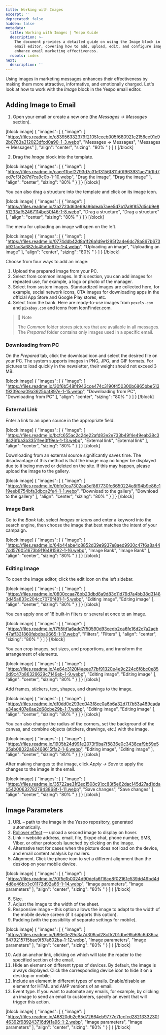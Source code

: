 ```yaml
---
title: Working with Images
excerpt: ''
deprecated: false
hidden: false
metadata:
  title: Working with Images | Yespo Guide
  description: >-
    The document provides a detailed guide on using the Image block in the Yespo
    email editor, covering how to add, upload, edit, and configure images to
    enhance email marketing effectiveness.
  robots: index
next:
  description: ''
---
```

Using images in marketing messages enhances their effectiveness by making them more attractive, informative, and emotionally charged. Let's look at how to work with the _Image_ block in the Yespo email editor.

## Adding Image to Email

1. Open your email or create a new one (the _Messages → Messages_ section).

[block:image]
{
  "images": [
    {
      "image": [
        "https://files.readme.io/e83956332379f21051ceeb005f680921c2156ce91e92b0763a312023dfcd0a90-1-3.webp",
        "Messages → Messages",
        "Messages → Messages"
      ],
      "align": "center",
      "sizing": "80% "
    }
  ]
}
[/block]


2. Drag the _Image_ block into the template.

[block:image]
{
  "images": [
    {
      "image": [
        "https://files.readme.io/caee11bef2793d7c31e13156f811d0f963931ae71b1fd7ed7cf3f2d7d7ca9c0b-1-10.webp",
        "Drag the image",
        "Drag the image"
      ],
      "align": "center",
      "sizing": "80% "
    }
  ]
}
[/block]


You can also drag a structure into the template and click on its image icon.

[block:image]
{
  "images": [
    {
      "image": [
        "https://files.readme.io/2a2723d63e69a96deab7aee5d7b17a9f857d5cb9e851233af52467114be50f46-1-8.webp",
        "Drag a structure",
        "Drag a structure"
      ],
      "align": "center",
      "sizing": "80% "
    }
  ]
}
[/block]


The menu for uploading an image will open on the left.

[block:image]
{
  "images": [
    {
      "image": [
        "https://files.readme.io/0774ddb42d8a1f26a1d9e1295f2a4e6dc78a867b673b921ac3a682dc45d0e97e-1-4.webp",
        "Uploading an image",
        "Uploading an image"
      ],
      "align": "center",
      "sizing": "80% "
    }
  ]
}
[/block]


Choose from four ways to add an image:

1. Upload the prepared image from your PC.
2. Select from common images. In this section, you can add images for repeated use, for example, a logo or photo of the manager.
3. Select from system images. Standardized images are collected here, for example, social network icons, CTA images for downloading apps in the official App Store and Google Play stores, etc.
4. Select from the bank. Here are ready-to-use images from `pexels.com` and `pixabay.com` and icons from IconFinder.com.

> 📘 Note
> 
> The _Common_ folder stores pictures that are available in all messages. The _Prepared_ folder contains only images used in a specific email.

### Downloading from PC

On the _Prepared_ tab, click the download icon and select the desired file on your PC. The system supports images in PNG, JPG, and GIF formats. For pictures to load quickly in the newsletter, their weight should not exceed 3 MB.

[block:image]
{
  "images": [
    {
      "image": [
        "https://files.readme.io/30f6b548f4943cce474c3190f450300b6865bbe513f9239cea09a3625baf897e-1-15.webp",
        "Downloading from PC",
        "Downloading from PC"
      ],
      "align": "center",
      "sizing": "80% "
    }
  ]
}
[/block]


### External Link

Enter a link to an open source in the appropriate field.

[block:image]
{
  "images": [
    {
      "image": [
        "https://files.readme.io/bcfc655ac2c24e22afd83e2e733b49f4e49eab38c39c26fba3b33511ee3ff9ea-1-13.webp",
        "External link",
        "External link"
      ],
      "align": "center",
      "sizing": "80% "
    }
  ]
}
[/block]


Downloading from an external source significantly saves time. The disadvantage of this method is that the image may no longer be displayed due to it being moved or deleted on the site. If this may happen, please upload the image to the gallery.

[block:image]
{
  "images": [
    {
      "image": [
        "https://files.readme.io/0bfe0ca7302aa3ef867730fc6650224e8f94b9e86c119eeb8754bfa3dbca2fe4-1-1.webp",
        "Download to the gallery",
        "Download to the gallery"
      ],
      "align": "center",
      "sizing": "80% "
    }
  ]
}
[/block]


### Image Bank

Go to the _Bank_ tab, select _Images_ or _Icons_ and enter a keyword into the search engine, then choose the image that best matches the intent of your campaign.

[block:image]
{
  "images": [
    {
      "image": [
        "https://files.readme.io/64b44abe4c8852d39e9937e8aed9930c47f6a8a447cd576051673b9116481592-1-16.webp",
        "Image Bank",
        "Image Bank"
      ],
      "align": "center",
      "sizing": "80% "
    }
  ]
}
[/block]


### Editing Image

To open the image editor, click the edit icon on the left sidebar.

[block:image]
{
  "images": [
    {
      "image": [
        "https://files.readme.io/0800ccaa78bb23dbd8a9d83c11d79d7a4bb38d31483d45a833c204cc7076f481-1-5.webp",
        "Editing image",
        "Editing image"
      ],
      "align": "center",
      "sizing": "80% "
    }
  ]
}
[/block]


You can apply one of 18 built-in filters or several at once to an image.

[block:image]
{
  "images": [
    {
      "image": [
        "https://files.readme.io/f755fd1a6add7f50590d93cedb2ca6fe16d2c7a2aeb47aff331860febdba0665-1-17.webp",
        "Filters",
        "Filters"
      ],
      "align": "center",
      "sizing": "80% "
    }
  ]
}
[/block]


You can crop images, set sizes, and proportions, and transform the arrangement of elements.

[block:image]
{
  "images": [
    {
      "image": [
        "https://files.readme.io/4e64c3120f4aeee77bf91320e4e9c224c6f8bc0e850d9c47b86326629c7149eb-1-9.webp",
        "Editing image",
        "Editing image"
      ],
      "align": "center",
      "sizing": "80% "
    }
  ]
}
[/block]


Add frames, stickers, text, shapes, and drawings to the image.

[block:image]
{
  "images": [
    {
      "image": [
        "https://files.readme.io/df0dd0e293ec043f8ee0a6b6a32d7f7b53a489cadae34ac407e6ae2d68cbe29b-1-7.webp",
        "Editing image",
        "Editing image"
      ],
      "align": "center",
      "sizing": "80% "
    }
  ]
}
[/block]


You can also change the radius of the corners, set the background of the canvas, and combine objects (stickers, drawings, etc.) with the image.

[block:image]
{
  "images": [
    {
      "image": [
        "https://files.readme.io/1905b24d991e2073f9ba7f5836e0c3438caf9b59e535ab08022a62468615ffa2-1-6.webp",
        "Editing image",
        "Editing image"
      ],
      "align": "center",
      "sizing": "80% "
    }
  ]
}
[/block]


After making changes to the image, click _Apply → Save_ to apply the changes to the image in the email.

[block:image]
{
  "images": [
    {
      "image": [
        "https://files.readme.io/35722ae31f2ec1508c91cc83f5e62dac145d27ad1ddab542006327827943868f-1-11.webp",
        "Save changes",
        "Save changes"
      ],
      "align": "center",
      "sizing": "80% "
    }
  ]
}
[/block]


## Image Parameters

1. URL – path to the image in the Yespo repository, generated automatically.
2. [Rollover effect](https://docs.yespo.io/docs/how-add-rollover-effect-email) — upload a second image to display on hover.
3. Link – website address, email, file, Skype chat, phone number, SMS, Viber, or other protocols launched by clicking on the image.
4. Alternative text for cases when the picture does not load on the device, and email content analysis by mailers.
5. Alignment. Click the phone icon to set a different alignment than the desktop on your mobile device.

[block:image]
{
  "images": [
    {
      "image": [
        "https://files.readme.io/70f5e1b0024d90defa6f16ce8f02161e539dd49bd4d4d8e46bb3c01172d92a66-1-14.webp",
        "Image parameters",
        "Image parameters"
      ],
      "align": "center",
      "sizing": "80% "
    }
  ]
}
[/block]


6. Size.
7. Adjust the image to the width of the sheet.
8. Responsive image – this option allows the image to adapt to the width of the mobile device screen (if it supports this option).
9. Padding (with the possibility of separate settings for mobile).

[block:image]
{
  "images": [
    {
      "image": [
        "https://files.readme.io/b86e0e29c3a7d309ad28cf5201dbe99a68c6d36ca64792157f5bae9f57a602ba-1-12.webp",
        "Image parameters",
        "Image parameters"
      ],
      "align": "center",
      "sizing": "80% "
    }
  ]
}
[/block]


10. Add an anchor link, clicking on which will take the reader to the specified section of the email.
11. Hide an element on different types of devices. By default, the image is always displayed. Click the corresponding device icon to hide it on a desktop or mobile.
12. Include an element in different types of emails. Enable/disable an element for HTML and AMP versions of an email.
13. Event type. If you want to automate any emails, for example, by clicking an image to send an email to customers, specify an event that will trigger this action.

[block:image]
{
  "images": [
    {
      "image": [
        "https://files.readme.io/46820db2e65d72664eb9777c7fccfcd2821333230f46392f989243716d9f1a96-1-2.webp",
        "Image parameters",
        "Image parameters"
      ],
      "align": "center",
      "sizing": "80% "
    }
  ]
}
[/block]